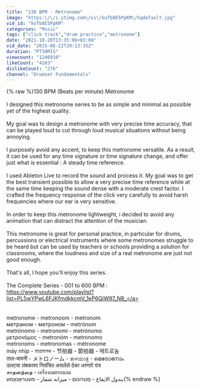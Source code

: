 ```yaml
---
title: "130 BPM - Metronome"
image: "https:\/\/i.ytimg.com\/vi\/koTb8E5PpKM\/hqdefault.jpg"
vid_id: "koTb8E5PpKM"
categories: "Music"
tags: ["click track","drum practice","metronome"]
date: "2021-10-20T13:35:06+03:00"
vid_date: "2015-06-22T20:13:35Z"
duration: "PT30M1S"
viewcount: "1246910"
likeCount: "4103"
dislikeCount: "276"
channel: "Drumset Fundamentals"
---
```

{% raw %}130 BPM (Beats per minute) Metronome<br /><br />I designed this metronome series to be as simple and minimal as possible yet of the highest quality.<br /><br />My goal was to design a metronome with very precise time accuracy, that can be played loud to cut through loud musical situations without being annoying.<br /><br />I purposely avoid any accent, to keep this metronome versatile. As a result, it can be used for any time signature or time signature change, and offer just what is essential : A steady time reference.<br /><br />I used Ableton Live to record the sound and process it. My goal was to get the best transient possible to allow a very precise time reference while at the same time keeping the sound dense with a moderate crest factor. I crafted the frequency response of the click very carefully to avoid harsh frequencies where our ear is very sensitive.<br /><br />In order to keep this metronome lightweight, i decided to avoid any animation that can distract the attention of the musician.<br /><br />This metronome is great for personal practice, in particular for drums, percussions or electrical instruments where some metronomes struggle to be heard but can be used by teachers or schools providing a solution for classrooms, where the loudness and size of a real metronome are just not good enough.<br /><br />That's all, I hope you'll enjoy this series.<br /><br />The Complete Series - 001 to 600 BPM :<br /><a rel="nofollow" target="blank" href="https://www.youtube.com/playlist?list=PL5wYPwL6FJKfmdkkcmV_1eP6QiW97_N8_">https://www.youtube.com/playlist?list=PL5wYPwL6FJKfmdkkcmV_1eP6QiW97_N8_</a><br /><br /><br />metronome - metronoom - metronom<br />метраном - метроном - metrònom<br />metrónomo - metronomi - metrónomo<br />μετρονόμος - metronóm - metronomo<br />metronoms - metronomas - métronome<br />máy nhịp - মাত্রামাপক - 节拍器 - 節拍器 - 메트로놈<br />ताल-मापनी - メトロノーム - ತಾಳಯಂತ್ರ - മെട്രോനോം<br />उलटया लंबकावर नियंत्रित असलेले ठेका धरणारे यंत्र<br />சாதனத்தை - เครื่องเมตรอนอม<br />بندول الايقاع - מֶטרוֹנוֹם - میزانه شمار - מעטראָנאָמע{% endraw %}
